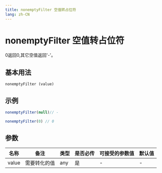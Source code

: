 ```yaml
---
title: nonemptyFilter 空值转占位符
lang: zh-CN
---
```

# nonemptyFilter 空值转占位符

0返回0,其它空值返回'-'。

## 基本用法
`
nonemptyFilter (value)
`

## 示例
```javascript
nonemptyFilter(null)// -

nonemptyFilter(0) // 0

```
## 参数



| 名称  | 备注 | 类型 | 是否必传| 可接受的参数值 | 默认值 |
|  ---  | ----| ---- | -------|------------- | ------- |
| value |需要转化的值|any| 是  |-  | -|
